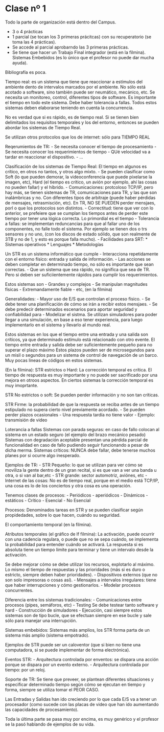 
# Clase nº 1
Todo la parte de organización está dentro del Campus.

- 3 o 4 prácticas
- 1 parcial (se tocan los 3 primeras prácitcas) con su recuperatorio (se toma las 4 prácticas).
- Se accede al parcial aprobarndo las 3 primeras prácticas.
- Se tiene que hacer un Trabajo Final integrador (está en la filmina).
	Sistemas Embebidos (es lo único que el profesor no puede dar mucha ayuda).

Bibliografía es poca.

Tiempo real: es un sistema que tiene que reaccionar a estímulos del ambiente dento de intervalos marcados por el ambiente. No sólo
está acotado a software, sino también puede ser neumático, mecánico, etc.
Se necesita un monitoreo, control, diferentes tipos de software.
Es importante el tiempo en todo este sistema.
Debe haber tolerancia a fallas.
Todos estos sistemas deben elaborarse teniendo en cuenta la concurrencia.

No es verdad que si es rápido, es de tiempo real. Si se tienen bien delimitados los requisitos temporales y los del entorno,
entonces se pueden abordar los sistemas de Tiempo Real.

Se utilizan otros protocolos que los de internet: sólo para TIEMPO REAL

Reqerumientos de TR:
	- Se necesita conocer el tiempo de procesamiento
	- Se necesita conocer los requerimientos de tiempo
	- QUé velocidad va a tardar en reaccionar el dispositivo.
	- ...

Clasificación de los sistemas de Tiempo Real: El tiempo en algunos es crítico, en otros no tantos, y otros algo mixto.
	- Se pueden clasificar como Soft (lo que pueden demorar, la videoconferencia que puede pixelarse la imagen, etc), Hard (el
	  tiempo es crítico, un avión por ejemplo, ahí las cosas no pueden fallar) y el híbrido.
	- Comunicaciones: protcoloso TCP/IP, pero hay más, se tienen sistemas de TR, comunicaciones para TR, y las que son
	  inalámbricas y no. Con diferentes tipos de arbitraje (puede haber pérdidas de mensajes, retrasmisción, etc). En TR, NO
	  SE PUEDEN perder mensjaes, porl o que los protocolos son distintos.
	- Correctitud: tiene que ver con lo anterior, se prefeiere que se cumplan los tiempos antes de perder este tiempo por
	  tener una lógica correcta. Lo primordial es el tiempo
	- Tolerancia a fallas: se implementan reduncancias para que al fallar uno de los componentes, no falle todo el sistema.
	  Por ejemplo se tienen dos o trs sensores y no uno, (con los discos de estado sólido, que son realmente de 3TB y no de
	  1, y esto es porque falla mucho).
	- Facilidades para SRT:
	  	* Sistemas operativos
		* Lenguajes
		* Metodologías

Un STR es un sistema informático que cumple
	- Interacciona repetidamente con el entorno físico: entrada y salida de información.
	- Las acciones se deben completar en determinado tiempo, no sólo es importante que sean correctas.
	- Que un sistema que sea rápido, no significa que sea de TR. Pero si deben ser suficiientemente rápidos para cumplir los
	  requerimientos.

Estos sistemas son
	- Grandes y complejos
	- Se manipulan magnitudes físicas
	- Extremandamente fiable
	- etc, (en la filmina)

Generalidades:
	- Mayor uso de E/S que controlan el proceso físico.
	- Se debe tener una planificación de cómo se irán a recibir estos mensjaes.
	- Se debe predecir determinados escenarios para aportar seguridad y confiabilidad para
	- Modelizar el sistma. Se utilizan simuladores para poder llegar a una simulación, en base a eso tener experiencia, para
	  luego implementarlo en el sistema y llevarlo al mundo real.

Estos sistemas en los que el tiempo entre una entrada y una salida son críticos, ya que determinado estímulo está relacionado con
otro evente.
El tiempo entre entrada y salida debe ser suficientemente pequeño para no superar el plazo máximo
Estos plazos pueden ser de microsegundos para un misil o segundos para un sistema de control de navegación de un barco.
Muy pocas lineas de códigos en estos sistemas.

(En la filmina):
	STR estrictos o Hard: La corrección temporal es crítica.
	El tiempo de respuesta es muy importante y no puede ser sacrificado por una mejora en otroos aspectos.
	En ciertos sistemas la corrección temporal es muy imoprtante.

STR No estrictos o soft:
	Se pueden perder información y no son tan críticas.

STR Firme:
	la probabilidad de que la respuesta se reciba antes de un tiempo estipulado no supera cierto nivel previamente acordado.
	- Se pueden perder plazos ocasionales
	- Una respuesta tardía no tiene valor
	- Ejemplo: transmisión de video


Loterancia a fallas
Sistemas con parada seguras: en caso de fallo colocan al sistema en un estado seguro (el ejemplo del brazo mecánico pesado)
Sistemas con degradación aceptable presentan una pérdida parcial de funcionalidad en caso de fallo pudiendo seguir funcionando a
pesar de dicha merma.
Sistemas críticos: NUNCA debe fallar, debe tenerse muchos planes por si ocurre algo inesperado.

Ejemplos de TR:
	- STR Pequeño: lo que se utilizan para ver cómo se moviliza la gente dentro de un gran recital, si es que van a ver una
	  banda u otra, o si van al bar,etc
	- STR grande: sector automotriz, aviónes, etc
	- Internet de las cosas: No es de tiempo real, porque en el medio está TCP/IP, una cosa es lo de los conciertos y otra
	  cosa es una operación.

Tenemos clases de procesos:
	- Periódicos - aperiódicos
	- Dinámicos - estáticos
	- Crítico
	- Esencial - No Esencial

Procesos: Denominados tareas en STR y se pueden clasificar según propidedades, sobre lo que hacen, cuándo  su seguridad.

El comportamiento temporal (en la filmina).

Atributos temporales (el gráfico de lf filmina): La activación, puede ocurrir con una cadencia regulara, o puede que no se sepa
cuándo, se implementa la probabilidad para entender cuándo se activará. La respuesta si es absoluta tiene un tiempo límite para
terminar y tiene un intervalo desde la activación.

Se debe mejorar cómo se debe utilizar los recursos, explotarlo al máximo. Lo mismo el tiempo de respuestas y las prioridades (más
si es duro o estricto, siempre deben haber prioridades).
	- Dispositivos externos (que no son solo impresoras o cosas así).
	- Mensajes a intervalos irregulares: tiene que haber interrupciones y cómo gestionarlos.
	- Modelar procesos concurrentes.

Diferencia entre los sistemas tradicionales:
	- Comunicaciones entre procesos (pipes, semáforos, etc)
	- Testing Se debe testear tanto software y hard
	- Construcción de simuladores
	- Ejecución, casi siempre estos sistemas son de tipo bucle, que se efectuan siempre en ese bucle y sale sólo para manejar
	  una interrupción.

Sistemas embebidos: Sistemas más amplios, los STR forma parta de un sistema más amplio (sistema empotrado).

Ejemplos de STR puede ser un caloventor (que si bien no tiene una computadora, si se puede implementar de forma electrónica).

Eventos STR:
	- Arquitectura controlada por enventos: se dispara una acción porque se dispara por un evento externo.
	- Arquitectura controlada por tiempo: por un reloj.

Soporte de TR: Se tiene que preveer, se plantean diferentes situaciones y especificar determinado tiempo según cómo se ejecutan en
tiempo y forma, siempre se utiliza tomar el PEOR CASO.

Las Entradas y Salidas han ido creciendo por lo que cada E/S va a tener un procesador (como sucede con las placas de video que han
ido aumentando las capacidades de procesamiento).

Toda la última parte se pasa muy por encima, es muy genérico y el profesor se la pasó hablando de ejemplos de su vida.
